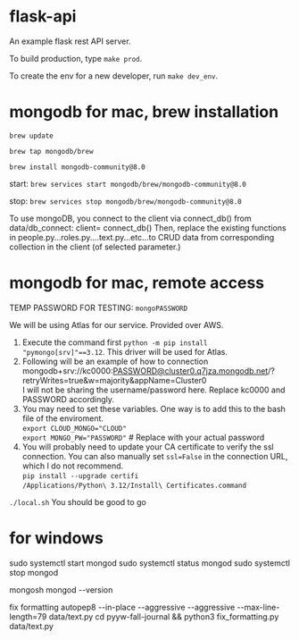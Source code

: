 # flask-api
An example flask rest API server.

To build production, type `make prod`.

To create the env for a new developer, run `make dev_env`.


# mongodb for mac, brew installation
`brew update`

`brew tap mongodb/brew`

`brew install mongodb-community@8.0`

start: `brew services start mongodb/brew/mongodb-community@8.0`

stop:  `brew services stop mongodb/brew/mongodb-community@8.0`

To use mongoDB, you connect to the client via connect_db() from data/db_connect: client= connect_db()
Then, replace the existing functions in people.py...roles.py....text.py...etc...to CRUD data from corresponding collection in the client (of selected parameter.)

# mongodb for mac, remote access
TEMP PASSWORD FOR TESTING: `mongoPASSWORD`

We will be using Atlas for our service. Provided over AWS. 
1. Execute the command first
`python -m pip install "pymongo[srv]"==3.12`. This driver will be used for Atlas. 
2. Following will be an example of how to connection
mongodb+srv://kc0000:PASSWORD@cluster0.q7jza.mongodb.net/?retryWrites=true&w=majority&appName=Cluster0   
I will not be sharing the username/password here. 
Replace kc0000 and PASSWORD accordingly. 
3. You may need to set these variables. One way is to add this to the bash file of the enviroment.   
`export CLOUD_MONGO="CLOUD"`   
`export MONGO_PW="PASSWORD"`  # Replace with your actual password
4. You will probably need to update your CA certificate to verify the ssl connection. You can also manually set `ssl=False` in the connection URL, which I do not recommend.  
`pip install --upgrade certifi`  
`/Applications/Python\ 3.12/Install\ Certificates.command`

`./local.sh`
You should be good to go



# for windows
sudo systemctl start mongod
sudo systemctl status mongod
sudo systemctl stop mongod

mongosh
mongod --version


fix formatting
autopep8 --in-place --aggressive --aggressive --max-line-length=79 data/text.py
cd pyyw-fall-journal && python3 fix_formatting.py data/text.py